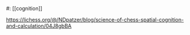 #: [[cognition]] 

https://lichess.org/@/NDpatzer/blog/science-of-chess-spatial-cognition-and-calculation/04J8gbBA
